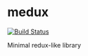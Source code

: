 # medux

[![Build Status](https://travis-ci.org/sabertazimi/medux.svg?branch=master)](https://travis-ci.org/sabertazimi/medux)

Minimal redux-like library
